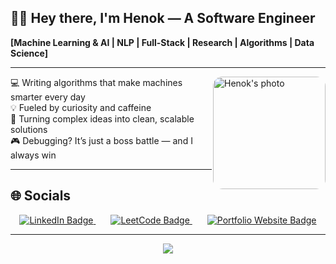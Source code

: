 <!-- GitHub Profile README -->

<!-- GitHub Profile README -->

## 👋🏾 Hey there, I'm Henok — A Software Engineer

**[Machine Learning & AI | NLP | Full-Stack | Research | Algorithms | Data Science]**

---

<img
  src="https://github.com/user-attachments/assets/c7cd649c-d58b-484a-bb8e-701047bd4659"
  alt="Henok's photo"
  align="right"
  width="180"
  style="border-radius:15px; margin:0 0 2px 2px;"
/>

💻 Writing algorithms that make machines smarter every day  
💡 Fueled by curiosity and caffeine  
🧠 Turning complex ideas into clean, scalable solutions  
🎮 Debugging? It’s just a boss battle — and I always win

---
## 🌐 Socials



<div align="center">
  <a href="https://www.linkedin.com/in/henok-tadele-b781aa176/" style="margin: 0 12px;">
    <img src="https://img.shields.io/badge/LinkedIn-0077B5?logo=linkedin&logoColor=white" alt="LinkedIn Badge"/>
  </a>
  <a href="https://leetcode.com/u/henokaa/" style="margin: 0 12px;">
    <img src="https://img.shields.io/badge/LeetCode-460%2B%20Solved-FFA116?logo=leetcode&logoColor=white" alt="LeetCode Badge"/>
  </a>
  <a href="https://henoka.netlify.app/" style="margin: 0 12px;">
    <img src="https://img.shields.io/badge/Website-32CD32?logo=netlify&logoColor=white" alt="Portfolio Website Badge"/>
  </a>
</div>

---







<p align="center">
  <img src="https://github-readme-stats.vercel.app/api?username=Henokaa&count_private=true&show_icons=true&hide=stars&theme=tokyonight" />
</p>

<br />

[website]: https://codeSTACKr.com
[course]: http://vsCodeHero.com
[twitter]: https://twitter.com/codeSTACKr
[youtube]: https://youtube.com/codeSTACKr
[instagram]: https://instagram.com/codeSTACKr
[linkedin]: https://linkedin.com/in/codeSTACKr
[webdevplaylist]: https://www.youtube.com/playlist?list=PLkwxH9e_vrAJ0WbEsFA9W3I1W-g_BTsbt
[jsplaylist]: https://www.youtube.com/playlist?list=PLkwxH9e_vrALRJKu7wfXby3MKeflhTu6B
[cssplaylist]: https://www.youtube.com/playlist?list=PLkwxH9e_vrALSdvZuEh6gqQdmDoDIoqz4
[reactplaylist]: https://www.youtube.com/playlist?list=PLkwxH9e_vrAK4TdffpxKY3QGyHCpxFcQ0
